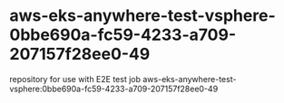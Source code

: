 # aws-eks-anywhere-test-vsphere-0bbe690a-fc59-4233-a709-207157f28ee0-49
repository for use with E2E test job aws-eks-anywhere-test-vsphere:0bbe690a-fc59-4233-a709-207157f28ee0-49
